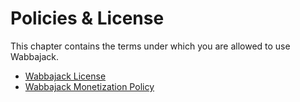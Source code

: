 # Policies & License

This chapter contains the terms under which you are allowed to use Wabbajack.

- [Wabbajack License](policies_and_license/Wabbajack%20License.md)
- [Wabbajack Monetization Policy](policies_and_license/Wabbajack%20Monetization%20Policy.md)
